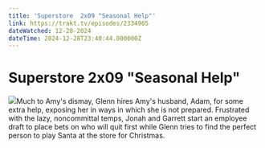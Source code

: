 ```yaml
---
title: 'Superstore  2x09 "Seasonal Help"' 
link: https://trakt.tv/episodes/2334965
dateWatched: 12-28-2024
dateTime: 2024-12-28T23:40:44.000000Z
---
```

# Superstore  2x09 "Seasonal Help"

![](https://walter-r2.trakt.tv/images/episodes/002/334/965/screenshots/thumb/0fbb840148.jpg)Much to Amy's dismay, Glenn hires Amy's husband, Adam, for some extra help, exposing her in ways in which she is not prepared. Frustrated with the lazy, noncommittal temps, Jonah and Garrett start an employee draft to place bets on who will quit first while Glenn tries to find the perfect person to play Santa at the store for Christmas.